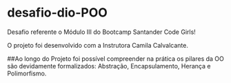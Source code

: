 # desafio-dio-POO
Desafio referente o Módulo III do Bootcamp Santander Code Girls!

O projeto foi desenvolvido com a Instrutora Camila Calvalcante.

##Ao longo do Projeto foi possível compreender na prática os pilares da OO são devidamente formalizados: Abstração, Encapsulamento, Herança e Polimorfismo.
